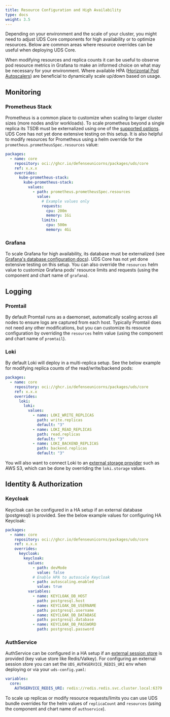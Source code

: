 ```yaml
---
title: Resource Configuration and High Availability
type: docs
weight: 3.5
---
```


Depending on your environment and the scale of your cluster, you might need to adjust UDS Core components for high availability or to optimize resources. Below are common areas where resource overrides can be useful when deploying UDS Core.

When modifying resources and replica counts it can be useful to observe pod resource metrics in Grafana to make an informed choice on what may be necessary for your environment. Where available HPA ([Horizontal Pod Autoscalers](https://kubernetes.io/docs/tasks/run-application/horizontal-pod-autoscale/)) are beneficial to dynamically scale up/down based on usage.

## Monitoring

### Prometheus Stack

Prometheus is a common place to customize when scaling to larger cluster sizes (more nodes and/or workloads). To scale prometheus beyond a single replica its TSDB must be externalized using one of the [supported options](https://prometheus.io/docs/operating/integrations/#remote-endpoints-and-storage). UDS Core has not yet done extensive testing on this setup. It is also helpful to modify resources for Prometheus using a helm override for the `prometheus.prometheusSpec.resources` value:

```yaml
packages:
  - name: core
    repository: oci://ghcr.io/defenseunicorns/packages/uds/core
    ref: x.x.x
    overrides:
      kube-prometheus-stack:
        kube-prometheus-stack:
          values:
            - path: prometheus.prometheusSpec.resources
              value:
                # Example values only
                requests:
                  cpu: 200m
                  memory: 1Gi
                limits:
                  cpu: 500m
                  memory: 4Gi
```

### Grafana

To scale Grafana for high availability, its database must be externalized (see [Grafana's database configuration docs](https://grafana.com/docs/grafana/latest/setup-grafana/configure-grafana/#database)). UDS Core has not yet done extensive testing on this setup. You can also override the `resources` helm value to customize Grafana pods' resource limits and requests (using the component and chart name of `grafana`).

## Logging

### Promtail

By default Promtail runs as a daemonset, automatically scaling across all nodes to ensure logs are captured from each host. Typically Promtail does not need any other modifications, but you can customize its resource configuration by overriding the `resources` helm value (using the component and chart name of `promtail`).

### Loki

By default Loki will deploy in a multi-replica setup. See the below example for modifying replica counts of the read/write/backend pods:

```yaml
packages:
  - name: core
    repository: oci://ghcr.io/defenseunicorns/packages/uds/core
    ref: x.x.x
    overrides:
      loki:
        loki:
          values:
            - name: LOKI_WRITE_REPLICAS
              path: write.replicas
              default: "3"
            - name: LOKI_READ_REPLICAS
              path: read.replicas
              default: "3"
            - name: LOKI_BACKEND_REPLICAS
              path: backend.replicas
              default: "3"
```

You will also want to connect Loki to an [external storage provider](https://grafana.com/docs/loki/latest/configure/storage/#chunk-storage) such as AWS S3, which can be done by overriding the `loki.storage` values.

## Identity & Authorization

### Keycloak

Keycloak can be configured in a HA setup if an external database (postgresql) is provided. See the below example values for configuring HA Keycloak:

```yaml
packages:
  - name: core
    repository: oci://ghcr.io/defenseunicorns/packages/uds/core
    ref: x.x.x
    overrides:
      keycloak:
        keycloak:
          values:
            - path: devMode
              value: false
            # Enable HPA to autoscale Keycloak
            - path: autoscaling.enabled
              value: true
          variables:
            - name: KEYCLOAK_DB_HOST
              path: postgresql.host
            - name: KEYCLOAK_DB_USERNAME
              path: postgresql.username
            - name: KEYCLOAK_DB_DATABASE
              path: postgresql.database
            - name: KEYCLOAK_DB_PASSWORD
              path: postgresql.password
```

### AuthService

AuthService can be configured in a HA setup if an [external session store](https://docs.tetrate.io/istio-authservice/configuration/oidc#session-store-configuration) is provided (key value store like Redis/Valkey). For configuring an external session store you can set the `UDS_AUTHSERVICE_REDIS_URI` env when deploying or via your `uds-config.yaml`:

```yaml
variables:
  core:
    AUTHSERVICE_REDIS_URI: redis://redis.redis.svc.cluster.local:6379
```

To scale up replicas or modify resource requests/limits you can use UDS bundle overrides for the helm values of `replicaCount` and `resources` (using the component and chart name of `authservice`).
